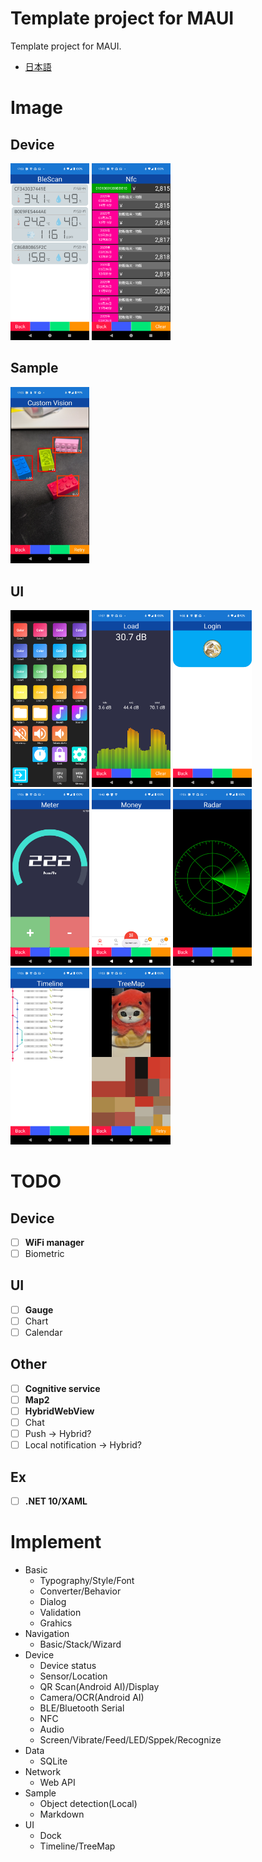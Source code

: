 # Template project for MAUI

Template project for MAUI.

- [日本語](README-ja.md)

# Image

## Device

<img width="25%" src="Document/Device_BLE.png" />
<img width="25%" src="Document/Device_NFC.png" />

## Sample

<img width="25%" src="Document/Sample_CV.png" />

## UI

<img width="25%" src="Document/UI_Deck.png" />
<img width="25%" src="Document/UI_Load.png" />
<img width="25%" src="Document/UI_Login.png" />
<img width="25%" src="Document/UI_Meter.png" />
<img width="25%" src="Document/UI_Money.png" />
<img width="25%" src="Document/UI_Radar.png" />
<img width="25%" src="Document/UI_Timeline.png" />
<img width="25%" src="Document/UI_TreeMap.png" />

# TODO

## Device

- [ ] **WiFi manager**
- [ ] Biometric

## UI

- [ ] **Gauge**
- [ ] Chart
- [ ] Calendar

## Other

- [ ] **Cognitive service**
- [ ] **Map2**
- [ ] **HybridWebView**
- [ ] Chat
- [ ] Push -> Hybrid?
- [ ] Local notification -> Hybrid?

## Ex

- [ ] **.NET 10/XAML**

# Implement

- Basic
  - Typography/Style/Font
  - Converter/Behavior
  - Dialog
  - Validation
  - Grahics
- Navigation
  - Basic/Stack/Wizard
- Device
  - Device status
  - Sensor/Location
  - QR Scan(Android AI)/Display
  - Camera/OCR(Android AI)
  - BLE/Bluetooth Serial
  - NFC
  - Audio
  - Screen/Vibrate/Feed/LED/Sppek/Recognize
- Data
  - SQLite
- Network
  - Web API
- Sample
  - Object detection(Local)
  - Markdown
- UI
  - Dock
  - Timeline/TreeMap
